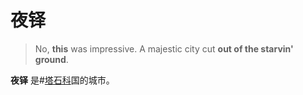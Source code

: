 # 夜铎

> No, **this** was impressive. A majestic city cut **out of the starvin' ground**.

**夜铎** 是#[塔石科](locations/tashikk)国的城市。
